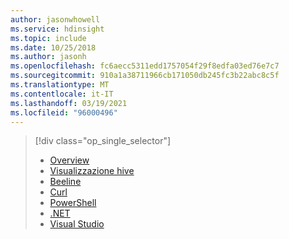 ```yaml
---
author: jasonwhowell
ms.service: hdinsight
ms.topic: include
ms.date: 10/25/2018
ms.author: jasonh
ms.openlocfilehash: fc6aecc5311edd1757054f29f8edfa03ed76e7c7
ms.sourcegitcommit: 910a1a38711966cb171050db245fc3b22abc8c5f
ms.translationtype: MT
ms.contentlocale: it-IT
ms.lasthandoff: 03/19/2021
ms.locfileid: "96000496"
---
```

> [!div class="op_single_selector"]
> * [Overview](../articles/hdinsight/hadoop/hdinsight-use-hive.md)
> * [Visualizzazione hive](../articles/hdinsight/hadoop/apache-hadoop-use-hive-ambari-view.md)
> * [Beeline](../articles/hdinsight/hadoop/apache-hadoop-use-hive-beeline.md)
> * [Curl](../articles/hdinsight/hadoop/apache-hadoop-use-hive-curl.md)
> * [PowerShell](../articles/hdinsight/hadoop/apache-hadoop-use-hive-powershell.md)
> * [.NET](../articles/hdinsight/hadoop/apache-hadoop-use-hive-dotnet-sdk.md)
> * [Visual Studio](../articles/hdinsight/hadoop/apache-hadoop-use-hive-visual-studio.md)
> 
>
